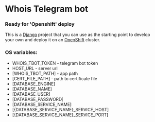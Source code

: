 # Whois Telegram bot

### Ready for 'Openshift' deploy

This is a [Django](http://www.djangoproject.com) project that you can use as the starting point to develop your own and deploy it on an [OpenShift](https://github.com/openshift/origin) cluster.

### OS variables:

* WHOIS_TBOT_TOKEN - telegram bot token
* HOST_URL - server url
* [WHOIS_TBOT_PATH] - app path
* [CERT_FILE_PATH] - path to certificate file
* [DATABASE_ENGINE]
* [DATABASE_NAME]
* [DATABASE_USER]
* [DATABASE_PASSWORD]
* [DATABASE_SERVICE_NAME]
* [{DATABASE_SERVICE_NAME}_SERVICE_HOST]
* [{DATABASE_SERVICE_NAME}_SERVICE_PORT]
